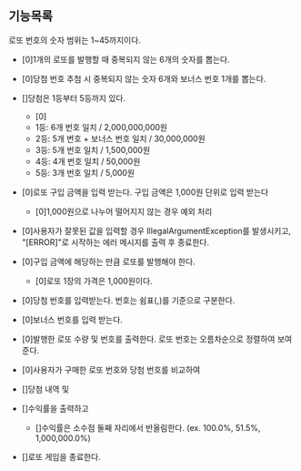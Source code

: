 ## 기능목록

로또 번호의 숫자 범위는 1~45까지이다.
- [0]1개의 로또를 발행할 때 중복되지 않는 6개의 숫자를 뽑는다.
- [0]당첨 번호 추첨 시 중복되지 않는 숫자 6개와 보너스 번호 1개를 뽑는다.
- []당첨은 1등부터 5등까지 있다.
  * [0]
  * 1등: 6개 번호 일치 / 2,000,000,000원
  * 2등: 5개 번호 + 보너스 번호 일치 / 30,000,000원
  * 3등: 5개 번호 일치 / 1,500,000원
  * 4등: 4개 번호 일치 / 50,000원
  * 5등: 3개 번호 일치 / 5,000원
- [0]로또 구입 금액을 입력 받는다. 구입 금액은 1,000원 단위로 입력 받는다
  * [0]1,000원으로 나누어 떨어지지 않는 경우 예외 처리
- [0]사용자가 잘못된 값을 입력할 경우 IllegalArgumentException를 발생시키고,
  "[ERROR]"로 시작하는 에러 메시지를 출력 후 종료한다.
- [0]구입 금액에 해당하는 만큼 로또를 발행해야 한다.
  * [0]로또 1장의 가격은 1,000원이다.
- [0]당첨 번호를 입력받는다.
  번호는 쉼표(,)를 기준으로 구분한다.
- [0]보너스 번호를 입력 받는다.

- [0]발행한 로또 수량 및 번호를 출력한다. 로또 번호는 오름차순으로 정렬하여 보여준다.
- [0]사용자가 구매한 로또 번호와 당첨 번호를 비교하여
- []당첨 내역 및 
- []수익률을 출력하고
  * []수익률은 소수점 둘째 자리에서 반올림한다. (ex. 100.0%, 51.5%, 1,000,000.0%)
- []로또 게임을 종료한다.
